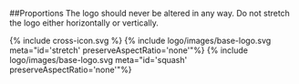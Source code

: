 <section id="logo-page-proportions">
</section>

##Proportions
The logo should never be altered in any way. Do not stretch the logo either horizontally or vertically.

{% include cross-icon.svg %}
{% include logo/images/base-logo.svg meta="id='stretch' preserveAspectRatio='none'"%}
{% include logo/images/base-logo.svg meta="id='squash' preserveAspectRatio='none'"%}